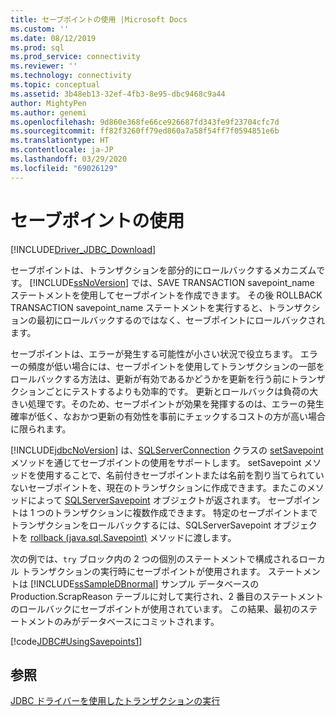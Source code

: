 ```yaml
---
title: セーブポイントの使用 |Microsoft Docs
ms.custom: ''
ms.date: 08/12/2019
ms.prod: sql
ms.prod_service: connectivity
ms.reviewer: ''
ms.technology: connectivity
ms.topic: conceptual
ms.assetid: 3b48eb13-32ef-4fb3-8e95-dbc9468c9a44
author: MightyPen
ms.author: genemi
ms.openlocfilehash: 9d860e368fe66ce926687fd343fe9f23704cfc7d
ms.sourcegitcommit: ff82f3260ff79ed860a7a58f54ff7f0594851e6b
ms.translationtype: HT
ms.contentlocale: ja-JP
ms.lasthandoff: 03/29/2020
ms.locfileid: "69026129"
---
```

# <a name="using-savepoints"></a>セーブポイントの使用

[!INCLUDE[Driver_JDBC_Download](../../includes/driver_jdbc_download.md)]

セーブポイントは、トランザクションを部分的にロールバックするメカニズムです。 [!INCLUDE[ssNoVersion](../../includes/ssnoversion-md.md)] では、SAVE TRANSACTION savepoint_name ステートメントを使用してセーブポイントを作成できます。 その後 ROLLBACK TRANSACTION savepoint_name ステートメントを実行すると、トランザクションの最初にロールバックするのではなく、セーブポイントにロールバックされます。

セーブポイントは、エラーが発生する可能性が小さい状況で役立ちます。 エラーの頻度が低い場合には、セーブポイントを使用してトランザクションの一部をロールバックする方法は、更新が有効であるかどうかを更新を行う前にトランザクションごとにテストするよりも効率的です。 更新とロールバックは負荷の大きい処理です。そのため、セーブポイントが効果を発揮するのは、エラーの発生確率が低く、なおかつ更新の有効性を事前にチェックするコストの方が高い場合に限られます。

[!INCLUDE[jdbcNoVersion](../../includes/jdbcnoversion_md.md)] は、[SQLServerConnection](../../connect/jdbc/reference/sqlserverconnection-class.md) クラスの [setSavepoint](../../connect/jdbc/reference/setsavepoint-method-sqlserverconnection.md) メソッドを通じてセーブポイントの使用をサポートします。 setSavepoint メソッドを使用することで、名前付きセーブポイントまたは名前を割り当てられていないセーブポイントを、現在のトランザクションに作成できます。またこのメソッドによって [SQLServerSavepoint](../../connect/jdbc/reference/sqlserversavepoint-class.md) オブジェクトが返されます。 セーブポイントは 1 つのトランザクションに複数作成できます。 特定のセーブポイントまでトランザクションをロールバックするには、SQLServerSavepoint オブジェクトを [rollback (java.sql.Savepoint)](../../connect/jdbc/reference/rollback-method-java-sql-savepoint.md) メソッドに渡します。

次の例では、`try` ブロック内の 2 つの個別のステートメントで構成されるローカル トランザクションの実行時にセーブポイントが使用されます。 ステートメントは [!INCLUDE[ssSampleDBnormal](../../includes/sssampledbnormal_md.md)] サンプル データベースの Production.ScrapReason テーブルに対して実行され、2 番目のステートメントのロールバックにセーブポイントが使用されています。 この結果、最初のステートメントのみがデータベースにコミットされます。

[!code[JDBC#UsingSavepoints1](../../connect/jdbc/codesnippet/Java/using-savepoints_1.java)]

## <a name="see-also"></a>参照

[JDBC ドライバーを使用したトランザクションの実行](../../connect/jdbc/performing-transactions-with-the-jdbc-driver.md)

